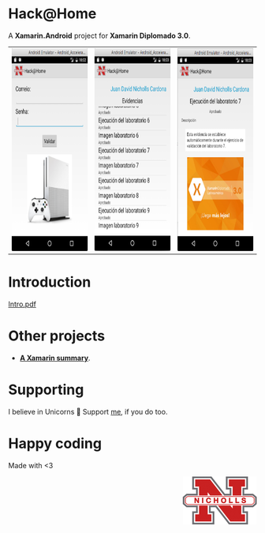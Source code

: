 # Hack@Home 
A **Xamarin.Android** project for **Xamarin Diplomado 3.0**.

<table>
  <tr>
    <td>
      <img width="242px" height="411px" src="img/main.png">
    </td>
    <td>
      <img width="242px" height="411px" src="img/evidences.png">
    </td>
    <td>
      <img width="242px" height="411px" src="img/evidencedetail.png">
    </td>
  </tr>
</table>

# Introduction
[Intro.pdf](docs/HackAtHome.pdf)

# Other projects
- **[A Xamarin summary](https://github.com/proyecto26/Xamarin)**.

# Supporting
I believe in Unicorns 🦄
Support [me](http://www.paypal.me/jdnichollsc/2), if you do too.

# Happy coding
Made with <3

<img width="150px" src="https://github.com/jdnichollsc/jdnichollsc.github.io/blob/master/assets/nicholls.png?raw=true" align="right">
